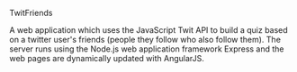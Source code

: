 TwitFriends

A web application which uses the JavaScript Twit API to build a quiz based on a twitter user's friends (people they follow who also follow them). The server runs using the Node.js web application framework Express and the web pages are dynamically updated with AngularJS.